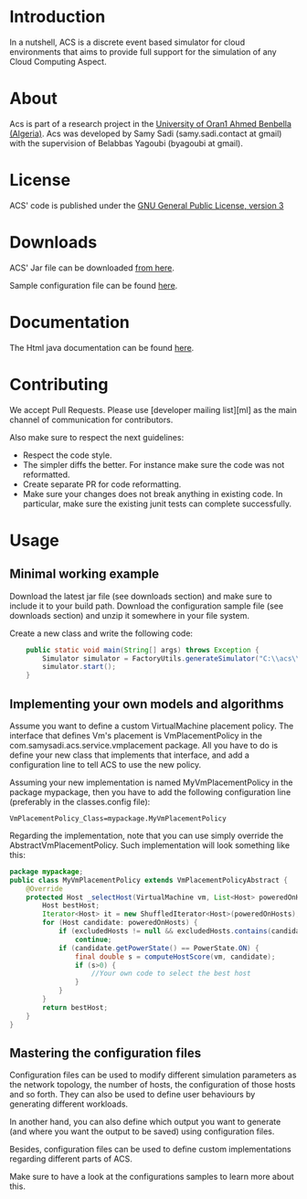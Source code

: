 # Introduction
In a nutshell, ACS is a discrete event based simulator for cloud environments that
aims to provide full support for the simulation of any Cloud Computing Aspect.

# About
Acs is part of a research project in the [University of Oran1 Ahmed Benbella (Algeria)](http://www.univ-oran.dz/).
Acs was developed by Samy Sadi (samy.sadi.contact at gmail) with the
supervision of Belabbas Yagoubi (byagoubi at gmail).

# License
ACS' code is published under the [GNU General Public License, version 3](http://www.gnu.org/licenses/gpl.txt)

# Downloads
ACS' Jar file can be downloaded [from here](http://samysadi.github.com/acs/releases).

Sample configuration file can be found [here](http://samysadi.github.com/acs/releases).

# Documentation
The Html java documentation can be found [here](http://samysadi.github.io/acs/doc).

# Contributing
We accept Pull Requests. Please use [developer mailing list][ml] as the main channel of communication for contributors.

Also make sure to respect the next guidelines:
+ Respect the code style.
+ The simpler diffs the better. For instance make sure the code was not reformatted.
+ Create separate PR for code reformatting.
+ Make sure your changes does not break anything in existing code. In particular, make sure the existing junit tests can complete successfully.

# Usage
## Minimal working example
Download the latest jar file (see downloads section) and make sure to include it to your build path.
Download the configuration sample file (see downloads section) and unzip it somewhere in your file system.

Create a new class and write the following code:
```java
	public static void main(String[] args) throws Exception {
		Simulator simulator = FactoryUtils.generateSimulator("C:\\acs\\config\\main.config"); //assuming this is the path where you have extracted the downloaded configuration
		simulator.start();
	}
```

## Implementing your own models and algorithms
Assume you want to define a custom VirtualMachine placement policy.
The interface that defines Vm's placement is VmPlacementPolicy in the com.samysadi.acs.service.vmplacement
package.
All you have to do is define your new class that implements that interface, and add a configuration line to tell
ACS to use the new policy.

Assuming your new implementation is named MyVmPlacementPolicy in the package mypackage, then
you have to add the following configuration line (preferably in the classes.config file):
```
VmPlacementPolicy_Class=mypackage.MyVmPlacementPolicy
```

Regarding the implementation, note that you can use simply override the AbstractVmPlacementPolicy.
Such implementation will look something like this:
```java
package mypackage;
public class MyVmPlacementPolicy extends VmPlacementPolicyAbstract {
	@Override
	protected Host _selectHost(VirtualMachine vm, List<Host> poweredOnHosts, List<Host> excludedHosts) {
		Host bestHost;
		Iterator<Host> it = new ShuffledIterator<Host>(poweredOnHosts);
		for (Host candidate: poweredOnHosts) {
			if (excludedHosts != null && excludedHosts.contains(candidate))
				continue;
			if (candidate.getPowerState() == PowerState.ON) {
				final double s = computeHostScore(vm, candidate);
				if (s>0) {
					//Your own code to select the best host
				}
			}
		}
		return bestHost;
	}
}
```

## Mastering the configuration files
Configuration files can be used to modify different simulation parameters
as the network topology, the number of hosts, the configuration of those hosts and so forth.
They can also be used to define user behaviours by generating different workloads.

In another hand, you can also define which output you want to generate (and where you want the output to be saved)
using configuration files.

Besides, configuration files can be used to define custom implementations regarding different parts of ACS.

Make sure to have a look at the configurations samples to learn more about this.  


